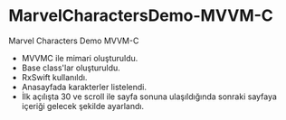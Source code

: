 # MarvelCharactersDemo-MVVM-C
Marvel Characters Demo MVVM-C

- MVVMC ile mimari oluşturuldu.
- Base class'lar oluşturuldu.
- RxSwift kullanıldı.
- Anasayfada karakterler listelendi.
- İlk açılışta 30 ve scroll ile sayfa sonuna ulaşıldığında sonraki sayfaya içeriği gelecek şekilde ayarlandı.
